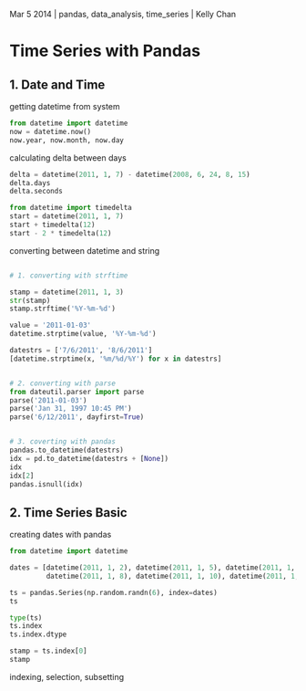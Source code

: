 Mar 5 2014 | pandas, data_analysis, time_series | Kelly Chan
# Time Series with Pandas

## 1. Date and Time

getting datetime from system
```python
from datetime import datetime
now = datetime.now()
now.year, now.month, now.day
```

calculating delta between days
```python
delta = datetime(2011, 1, 7) - datetime(2008, 6, 24, 8, 15)
delta.days
delta.seconds

from datetime import timedelta
start = datetime(2011, 1, 7)
start + timedelta(12)
start - 2 * timedelta(12)
```

converting between datetime and string
```python

# 1. converting with strftime

stamp = datetime(2011, 1, 3)
str(stamp)
stamp.strftime('%Y-%m-%d')

value = '2011-01-03'
datetime.strptime(value, '%Y-%m-%d')

datestrs = ['7/6/2011', '8/6/2011']
[datetime.strptime(x, '%m/%d/%Y') for x in datestrs]


# 2. converting with parse
from dateutil.parser import parse
parse('2011-01-03')
parse('Jan 31, 1997 10:45 PM')
parse('6/12/2011', dayfirst=True)


# 3. coverting with pandas
pandas.to_datetime(datestrs)
idx = pd.to_datetime(datestrs + [None])
idx
idx[2]
pandas.isnull(idx)
```

## 2. Time Series Basic

creating dates with pandas
```python
from datetime import datetime

dates = [datetime(2011, 1, 2), datetime(2011, 1, 5), datetime(2011, 1, 7), 
         datetime(2011, 1, 8), datetime(2011, 1, 10), datetime(2011, 1, 12)]

ts = pandas.Series(np.random.randn(6), index=dates)
ts

type(ts)
ts.index
ts.index.dtype

stamp = ts.index[0]
stamp
```

indexing, selection, subsetting
